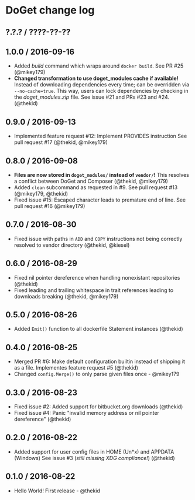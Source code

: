 DoGet change log
================

## ?.?.? / ????-??-??

## 1.0.0 / 2016-09-16

* Added *build* command which wraps around `docker build`. See PR #25
  (@mikey179)
* **Changed transformation to use doget_modules cache if available!**
  Instead of downloading dependencies every time; can be overridden via
  `--no-cache=true`. This way, users can lock dependencies by checking
  in the *doget_modules.zip* file. See issue #21 and PRs #23 and #24.
  (@thekid)

## 0.9.0 / 2016-09-13

* Implemented feature request #12: Implement PROVIDES instruction
  See pull request #17
  (@thekid, @mikey179)

## 0.8.0 / 2016-09-08

* **Files are now stored in `doget_modules/` instead of `vendor/`!**
  This resolves a conflict between DoGet and Composer
  (@thekid, @mikey179)
* Added `clean` subcommand as requested in #9. See pull request #13
  (@mikey179, @thekid)
* Fixed issue #15: Escaped character leads to premature end of line.
  See pull request #16
  (@mikey179)

## 0.7.0 / 2016-08-30

* Fixed issue with paths in `ADD` and `COPY` instructions not being
  correctly resolved to vendor directory
  (@thekid, @kiesel)

## 0.6.0 / 2016-08-29

* Fixed nil pointer dereference when handling nonexistant repositories
  (@thekid)
* Fixed leading and trailing whitespace in trait references leading to
  downloads breaking
  (@thekid, @mikey179)

## 0.5.0 / 2016-08-26

* Added `Emit()` function to all dockerfile Statement instances
  (@thekid)

## 0.4.0 / 2016-08-25

* Merged PR #6: Make default configuration builtin instead of shipping it as 
  a file. Implementes feature request #5
  (@thekid)
* Changed `config.Merge()` to only parse given files once - @mikey179 

## 0.3.0 / 2016-08-23

* Fixed issue #2: Added support for bitbucket.org downloads
  (@thekid)
* Fixed issue #4: Panic "invalid memory address or nil pointer dereference"
  (@thekid)

## 0.2.0 / 2016-08-22

* Added support for user config files in HOME (Un*x) and APPDATA (Windows)
  See issue #3 (*still missing XDG compliance!*)
  (@thekid)

## 0.1.0 / 2016-08-22

* Hello World! First release - @thekid